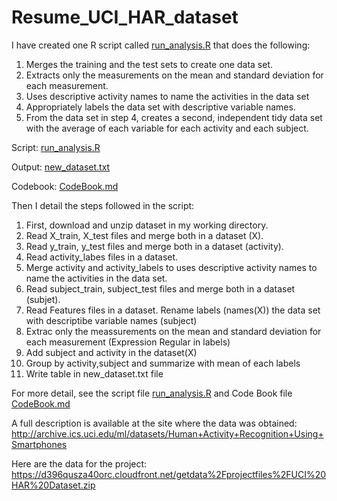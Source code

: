 # Resume_UCI_HAR_dataset

I have created one R script called [run_analysis.R][run_analysis.R] that does the following:
  1. Merges the training and the test sets to create one data set.
  2. Extracts only the measurements on the mean and standard deviation for each measurement.
  3. Uses descriptive activity names to name the activities in the data set
  4. Appropriately labels the data set with descriptive variable names.
  5. From the data set in step 4, creates a second, independent tidy data set with the average of each variable for each activity and each subject.

Script: [run_analysis.R][run_analysis.R]

Output: [new_dataset.txt][new_dataset.txt]

Codebook: [CodeBook.md][CodeBook.md]

Then I detail the steps followed in the script:

1. First, download and unzip dataset in my working directory.
2. Read X_train, X_test files and merge both in a dataset (X).
3. Read y_train, y_test files and merge both in a dataset (activity).
4. Read activity_labes files in a dataset.
5. Merge activity and activity_labels to uses descriptive activity names to name the activities in the data set.
6. Read subject_train, subject_test files and merge both in a dataset (subjet).
7. Read Features files in a dataset. Rename labels (names(X)) the data set with descriptibe variable names (subject)
8. Extrac only the meassurements on the mean and standard deviation for each measurement (Expression Regular in labels)
9. Add subject and activity in the dataset(X)
10. Group by activity,subject and summarize with mean of each labels
11. Write table in new_dataset.txt file

For more detail, see the script file [run_analysis.R][run_analysis.R] and Code Book file [CodeBook.md][CodeBook.md]

A full description is available at the site where the data was obtained:
http://archive.ics.uci.edu/ml/datasets/Human+Activity+Recognition+Using+Smartphones

Here are the data for the project:
https://d396qusza40orc.cloudfront.net/getdata%2Fprojectfiles%2FUCI%20HAR%20Dataset.zip

[run_analysis.R]: run_analysis.R
[new_dataset.txt]: new_dataset.txt
[CodeBook.md]: CodeBook.md

